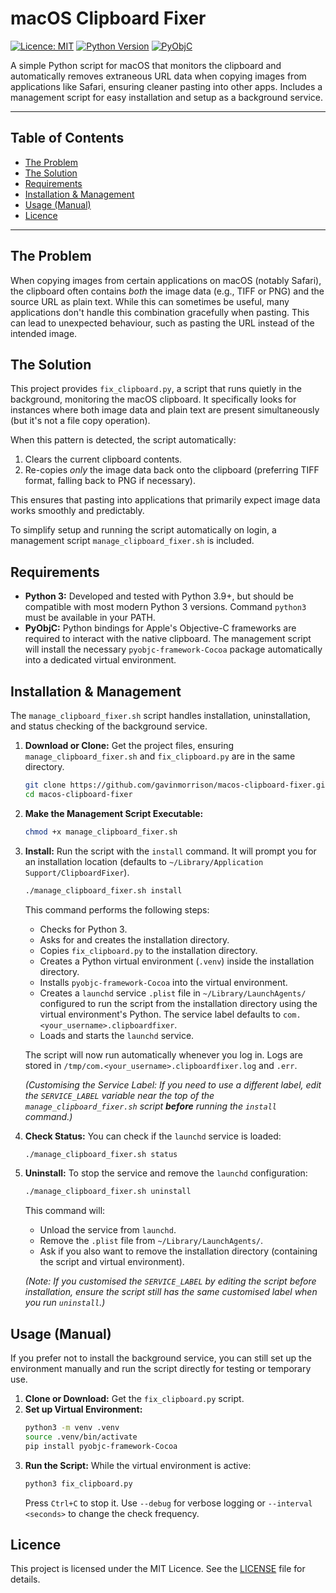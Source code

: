 # macOS Clipboard Fixer

[![Licence: MIT](https://img.shields.io/badge/Licence-MIT-yellow.svg)](https://opensource.org/licenses/MIT)
[![Python Version](https://img.shields.io/badge/python-3.9%2B-blue.svg)](https://www.python.org/downloads/)
[![PyObjC](https://img.shields.io/badge/dependency-PyObjC-orange.svg)](https://pyobjc.readthedocs.io/en/latest/)

A simple Python script for macOS that monitors the clipboard and automatically removes extraneous URL data when copying images from applications like Safari, ensuring cleaner pasting into other apps. Includes a management script for easy installation and setup as a background service.

---

## Table of Contents

*   [The Problem](#the-problem)
*   [The Solution](#the-solution)
*   [Requirements](#requirements)
*   [Installation & Management](#installation--management)
*   [Usage (Manual)](#usage-manual)
*   [Licence](#licence)

---

## The Problem

When copying images from certain applications on macOS (notably Safari), the clipboard often contains *both* the image data (e.g., TIFF or PNG) and the source URL as plain text. While this can sometimes be useful, many applications don't handle this combination gracefully when pasting. This can lead to unexpected behaviour, such as pasting the URL instead of the intended image.

## The Solution

This project provides `fix_clipboard.py`, a script that runs quietly in the background, monitoring the macOS clipboard. It specifically looks for instances where both image data and plain text are present simultaneously (but it's not a file copy operation).

When this pattern is detected, the script automatically:
1.  Clears the current clipboard contents.
2.  Re-copies *only* the image data back onto the clipboard (preferring TIFF format, falling back to PNG if necessary).

This ensures that pasting into applications that primarily expect image data works smoothly and predictably.

To simplify setup and running the script automatically on login, a management script `manage_clipboard_fixer.sh` is included.

## Requirements

*   **Python 3:** Developed and tested with Python 3.9+, but should be compatible with most modern Python 3 versions. Command `python3` must be available in your PATH.
*   **PyObjC:** Python bindings for Apple's Objective-C frameworks are required to interact with the native clipboard. The management script will install the necessary `pyobjc-framework-Cocoa` package automatically into a dedicated virtual environment.

## Installation & Management

The `manage_clipboard_fixer.sh` script handles installation, uninstallation, and status checking of the background service.

1.  **Download or Clone:**
    Get the project files, ensuring `manage_clipboard_fixer.sh` and `fix_clipboard.py` are in the same directory.
    ```bash
    git clone https://github.com/gavinmorrison/macos-clipboard-fixer.git
    cd macos-clipboard-fixer
    ```

2.  **Make the Management Script Executable:**
    ```bash
    chmod +x manage_clipboard_fixer.sh
    ```

3.  **Install:**
    Run the script with the `install` command. It will prompt you for an installation location (defaults to `~/Library/Application Support/ClipboardFixer`).
    ```bash
    ./manage_clipboard_fixer.sh install
    ```
    This command performs the following steps:
    *   Checks for Python 3.
    *   Asks for and creates the installation directory.
    *   Copies `fix_clipboard.py` to the installation directory.
    *   Creates a Python virtual environment (`.venv`) inside the installation directory.
    *   Installs `pyobjc-framework-Cocoa` into the virtual environment.
    *   Creates a `launchd` service `.plist` file in `~/Library/LaunchAgents/` configured to run the script from the installation directory using the virtual environment's Python. The service label defaults to `com.<your_username>.clipboardfixer`.
    *   Loads and starts the `launchd` service.

    The script will now run automatically whenever you log in. Logs are stored in `/tmp/com.<your_username>.clipboardfixer.log` and `.err`.

    *(Customising the Service Label: If you need to use a different label, edit the `SERVICE_LABEL` variable near the top of the `manage_clipboard_fixer.sh` script **before** running the `install` command.)*

4.  **Check Status:**
    You can check if the `launchd` service is loaded:
    ```bash
    ./manage_clipboard_fixer.sh status
    ```

5.  **Uninstall:**
    To stop the service and remove the `launchd` configuration:
    ```bash
    ./manage_clipboard_fixer.sh uninstall
    ```
    This command will:
    *   Unload the service from `launchd`.
    *   Remove the `.plist` file from `~/Library/LaunchAgents/`.
    *   Ask if you also want to remove the installation directory (containing the script and virtual environment).

    *(Note: If you customised the `SERVICE_LABEL` by editing the script before installation, ensure the script still has the same customised label when you run `uninstall`.)*

## Usage (Manual)

If you prefer not to install the background service, you can still set up the environment manually and run the script directly for testing or temporary use.

1.  **Clone or Download:** Get the `fix_clipboard.py` script.
2.  **Set up Virtual Environment:**
    ```bash
    python3 -m venv .venv
    source .venv/bin/activate
    pip install pyobjc-framework-Cocoa
    ```
3.  **Run the Script:**
    While the virtual environment is active:
    ```bash
    python3 fix_clipboard.py
    ```
    Press `Ctrl+C` to stop it. Use `--debug` for verbose logging or `--interval <seconds>` to change the check frequency.

## Licence

This project is licensed under the MIT Licence. See the [LICENSE](LICENSE) file for details.